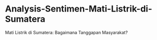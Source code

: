 # Analysis-Sentimen-Mati-Listrik-di-Sumatera
Mati Listrik di Sumatera: Bagaimana Tanggapan Masyarakat?
